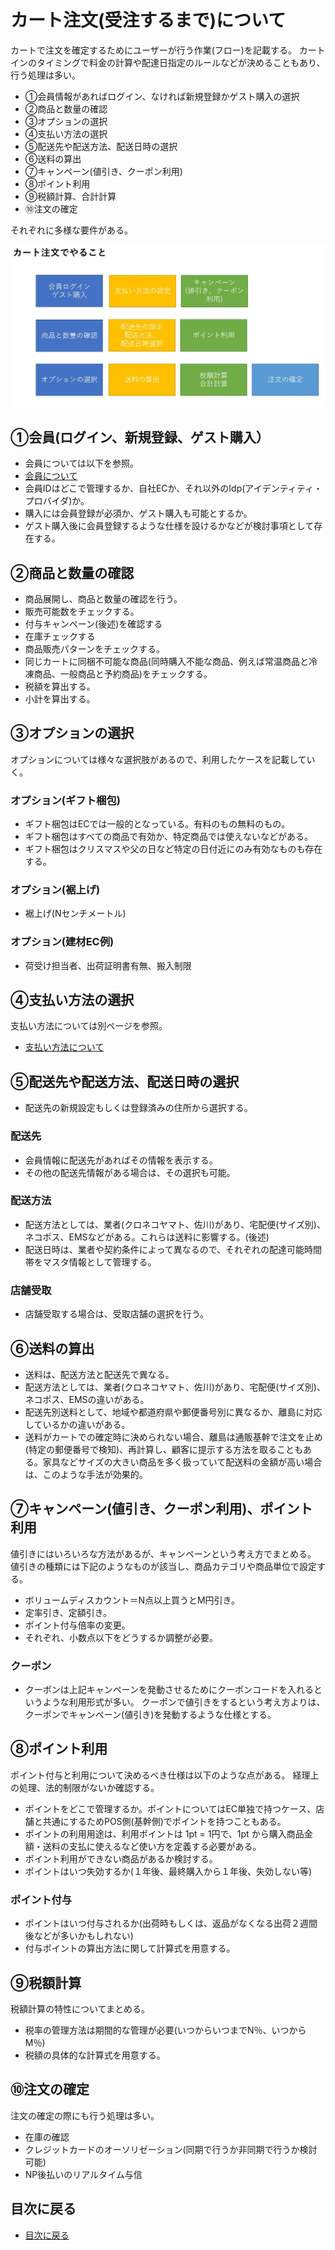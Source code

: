 # カート注文(受注するまで)について
カートで注文を確定するためにユーザーが行う作業(フロー)を記載する。
カートインのタイミングで料金の計算や配達日指定のルールなどが決めることもあり、行う処理は多い。

- ①会員情報があればログイン、なければ新規登録かゲスト購入の選択
- ②商品と数量の確認
- ③オプションの選択
- ④支払い方法の選択
- ⑤配送先や配送方法、配送日時の選択
- ⑥送料の算出
- ⑦キャンペーン(値引き、クーポン利用)
- ⑧ポイント利用
- ⑨税額計算、合計計算
- ⑩注文の確定

それぞれに多様な要件がある。

![受注後のステータスフロー](media/order.jpg)


## ①会員(ログイン、新規登録、ゲスト購入）
- 会員については以下を参照。
- [会員について](specs/Member.md)
- 会員IDはどこで管理するか、自社ECか、それ以外のIdp(アイデンティティ・プロバイダ)か。
- 購入には会員登録が必須か、ゲスト購入も可能とするか。
- ゲスト購入後に会員登録するような仕様を設けるかなどが検討事項として存在する。


## ②商品と数量の確認
- 商品展開し、商品と数量の確認を行う。
- 販売可能数をチェックする。
- 付与キャンペーン(後述)を確認する
- 在庫チェックする
- 商品販売パターンをチェックする。
- 同じカートに同梱不可能な商品(同時購入不能な商品、例えば常温商品と冷凍商品、一般商品と予約商品)をチェックする。
- 税額を算出する。
- 小計を算出する。


## ③オプションの選択
オプションについては様々な選択肢があるので、利用したケースを記載していく。

### オプション(ギフト梱包)
- ギフト梱包はECでは一般的となっている。有料のもの無料のもの。
- ギフト梱包はすべての商品で有効か、特定商品では使えないなどがある。
- ギフト梱包はクリスマスや父の日など特定の日付近にのみ有効なものも存在する。

### オプション(裾上げ)
- 裾上げ(Nセンチメートル)

### オプション(建材EC例)
- 荷受け担当者、出荷証明書有無、搬入制限


## ④支払い方法の選択
支払い方法については別ページを参照。
- [支払い方法について](specs/Payment.md)


## ⑤配送先や配送方法、配送日時の選択
- 配送先の新規設定もしくは登録済みの住所から選択する。


### 配送先
- 会員情報に配送先があればその情報を表示する。
- その他の配送先情報がある場合は、その選択も可能。


### 配送方法
- 配送方法としては、業者(クロネコヤマト、佐川)があり、宅配便(サイズ別)、ネコポス、EMSなどがある。これらは送料に影響する。(後述)
- 配送日時は、業者や契約条件によって異なるので、それぞれの配達可能時間帯をマスタ情報として管理する。


### 店舗受取
- 店舗受取する場合は、受取店舗の選択を行う。


## ⑥送料の算出
- 送料は、配送方法と配送先で異なる。
- 配送方法としては、業者(クロネコヤマト、佐川)があり、宅配便(サイズ別)、ネコポス、EMSの違いがある。
- 配送先別送料として、地域や都道府県や郵便番号別に異なるか、離島に対応しているかの違いがある。
- 送料がカートでの確定時に決められない場合、離島は通販基幹で注文を止め(特定の郵便番号で検知)、再計算し、顧客に提示する方法を取ることもある。家具などサイズの大きい商品を多く扱っていて配送料の金額が高い場合は、このような手法が効果的。


## ⑦キャンペーン(値引き、クーポン利用)、ポイント利用
値引きにはいろいろな方法があるが、キャンペーンという考え方でまとめる。
値引きの種類には下記のようなものが該当し、商品カテゴリや商品単位で設定する。

- ボリュームディスカウント＝N点以上買うとM円引き。
- 定率引き、定額引き。
- ポイント付与倍率の変更。
- それぞれ、小数点以下をどうするか調整が必要。


### クーポン
- クーポンは上記キャンペーンを発動させるためにクーポンコードを入れるというような利用形式が多い。
クーポンで値引きをするという考え方よりは、クーポンでキャンペーン(値引き)を発動するような仕様とする。


## ⑧ポイント利用
ポイント付与と利用について決めるべき仕様は以下のような点がある。
経理上の処理、法的制限がないか確認する。

- ポイントをどこで管理するか。ポイントについてはEC単独で持つケース、店舗と共通にするためPOS側(基幹側)でポイントを持つこともある。
- ポイントの利用用途は、利用ポイントは 1pt = 1円で、1pt から購入商品金額・送料の支払に使えるなど使い方を定義する必要がある。
- ポイント利用ができない商品があるか検討する。
- ポイントはいつ失効するか(１年後、最終購入から１年後、失効しない等)


### ポイント付与
- ポイントはいつ付与されるか(出荷時もしくは、返品がなくなる出荷２週間後などが多いかもしれない)
- 付与ポイントの算出方法に関して計算式を用意する。


## ⑨税額計算
税額計算の特性についてまとめる。

- 税率の管理方法は期間的な管理が必要(いつからいつまでN％、いつからM％)
- 税額の具体的な計算式を用意する。


## ⑩注文の確定
注文の確定の際にも行う処理は多い。

- 在庫の確認
- クレジットカードのオーソリゼーション(同期で行うか非同期で行うか検討可能)
- NP後払いのリアルタイム与信


## 目次に戻る


- [目次に戻る](../Readme.md)


